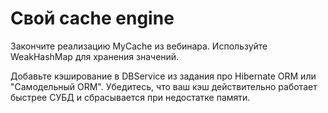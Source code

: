 # Свой cache engine
  Закончите реализацию MyCache из вебинара.
  Используйте WeakHashMap для хранения значений.
  
  Добавьте кэширование в DBService из задания про Hibernate ORM или "Самодельный ORM".
  Убедитесь, что ваш кэш действительно работает быстрее СУБД и сбрасывается при недостатке памяти.